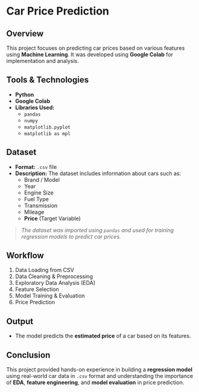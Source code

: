 # Car Price Prediction

## Overview

This project focuses on predicting car prices based on various features using **Machine Learning**. It was developed using **Google Colab** for implementation and analysis.

## Tools & Technologies

- **Python**
- **Google Colab**
- **Libraries Used:**
  - `pandas`
  - `numpy`
  - `matplotlib.pyplot`
  - `matplotlib as mpl`

## Dataset

- **Format:** `.csv` file  
- **Description:** The dataset includes information about cars such as:
  - Brand / Model  
  - Year  
  - Engine Size  
  - Fuel Type  
  - Transmission  
  - Mileage  
  - **Price** (Target Variable)

> *The dataset was imported using `pandas` and used for training regression models to predict car prices.*

## Workflow

1. Data Loading from CSV
2. Data Cleaning & Preprocessing
3. Exploratory Data Analysis (EDA)
4. Feature Selection
5. Model Training & Evaluation
6. Price Prediction

## Output

- The model predicts the **estimated price** of a car based on its features.

## Conclusion

This project provided hands-on experience in building a **regression model** using real-world car data in `.csv` format and understanding the importance of **EDA**, **feature engineering**, and **model evaluation** in price prediction.
